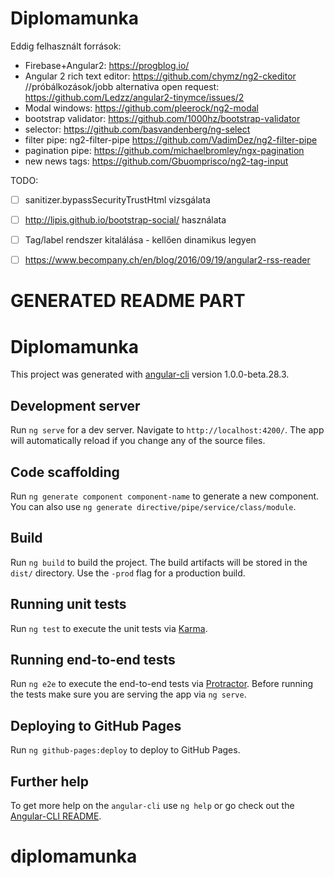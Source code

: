 # Diplomamunka

Eddig felhasznált források:
- Firebase+Angular2: https://progblog.io/
- Angular 2 rich text editor: https://github.com/chymz/ng2-ckeditor //próbálkozások/jobb alternativa open request: https://github.com/Ledzz/angular2-tinymce/issues/2
- Modal windows: https://github.com/pleerock/ng2-modal
- bootstrap validator: https://github.com/1000hz/bootstrap-validator
- selector: https://github.com/basvandenberg/ng-select
- filter pipe: ng2-filter-pipe https://github.com/VadimDez/ng2-filter-pipe
- pagination pipe: https://github.com/michaelbromley/ngx-pagination
- new news tags: https://github.com/Gbuomprisco/ng2-tag-input

TODO:
- [ ] sanitizer.bypassSecurityTrustHtml vizsgálata
- [ ] http://lipis.github.io/bootstrap-social/ használata
- [ ] Tag/label rendszer kitalálása - kellően dinamikus legyen
- [ ] https://www.becompany.ch/en/blog/2016/09/19/angular2-rss-reader


# GENERATED README PART

# Diplomamunka

This project was generated with [angular-cli](https://github.com/angular/angular-cli) version 1.0.0-beta.28.3.

## Development server
Run `ng serve` for a dev server. Navigate to `http://localhost:4200/`. The app will automatically reload if you change any of the source files.

## Code scaffolding

Run `ng generate component component-name` to generate a new component. You can also use `ng generate directive/pipe/service/class/module`.

## Build

Run `ng build` to build the project. The build artifacts will be stored in the `dist/` directory. Use the `-prod` flag for a production build.

## Running unit tests

Run `ng test` to execute the unit tests via [Karma](https://karma-runner.github.io).

## Running end-to-end tests

Run `ng e2e` to execute the end-to-end tests via [Protractor](http://www.protractortest.org/).
Before running the tests make sure you are serving the app via `ng serve`.

## Deploying to GitHub Pages

Run `ng github-pages:deploy` to deploy to GitHub Pages.

## Further help

To get more help on the `angular-cli` use `ng help` or go check out the [Angular-CLI README](https://github.com/angular/angular-cli/blob/master/README.md).
# diplomamunka
